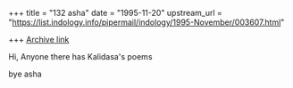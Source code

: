 +++
title = "132 asha"
date = "1995-11-20"
upstream_url = "https://list.indology.info/pipermail/indology/1995-November/003607.html"

+++
[Archive link](https://list.indology.info/pipermail/indology/1995-November/003607.html)

Hi,
Anyone there has Kalidasa's poems

bye
asha





